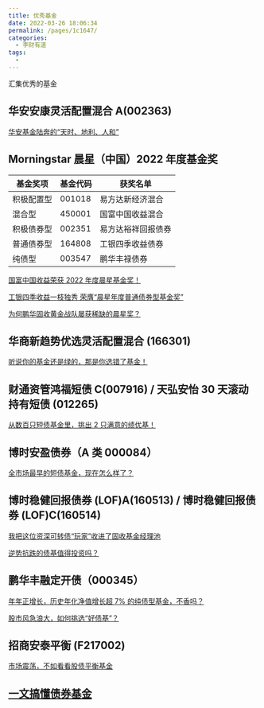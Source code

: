 ```yaml
---
title: 优秀基金
date: 2022-03-26 18:06:34
permalink: /pages/1c1647/
categories:
  - 李财有道
tags:
  -
---
```


汇集优秀的基金

## 华安安康灵活配置混合 A(002363)

[华安基金陆奔的“天时、地利、人和”](https://mp.weixin.qq.com/s/docev_TDyVcgppCYQxBfTw)

## Morningstar 晨星（中国）2022 年度基金奖

| 基金奖项   | 基金代码 | 获奖名单           |
| ---------- | -------- | ------------------ |
| 积极配置型 | 001018   | 易方达新经济混合   |
| 混合型     | 450001   | 国富中国收益混合   |
| 积极债券型 | 002351   | 易方达裕祥回报债券 |
| 普通债券型 | 164808   | 工银四季收益债券   |
| 纯债型     | 003547   | 鹏华丰禄债券       |

[国富中国收益荣获 2022 年度晨星基金奖！](https://mp.weixin.qq.com/s/Q_MZhpNsd6O4PyT-jDqs7Q)

[工银四季收益一枝独秀 荣膺“晨星年度普通债券型基金奖”](https://mp.weixin.qq.com/s/DNMKb-RwL18oG2TiD7W_nA)

[为何鹏华固收黄金战队屡获稀缺的晨星奖？](https://mp.weixin.qq.com/s/pUgv-mhhH1cvuRKbAZJ5Eg)

## 华商新趋势优选灵活配置混合 (166301)

[听说你的基金还是绿的，那是你选错了基金！](https://mp.weixin.qq.com/s/R2AIIhV7Ydtr5SsaiMRX8Q)

## 财通资管鸿福短债 C(007916) / 天弘安怡 30 天滚动持有短债 (012265)

[从数百只短债基金里，挑出 2 只满意的绩优基！](https://xueqiu.com/2217395043/220965180?sharetime=2)

## 博时安盈债券（A 类 000084）

[全市场最早的短债基金，现在怎么样了？](https://mp.weixin.qq.com/s/vkK_NIsNXtv2RtVBcCpR-A)

## 博时稳健回报债券 (LOF)A(160513) / 博时稳健回报债券 (LOF)C(160514)

[我把这位资深可转债“玩家”收进了固收基金经理池](https://mp.weixin.qq.com/s/ADjkfc15poRre7BuQ3j8xA)

[逆势抗跌的债基值得投资吗？](https://mp.weixin.qq.com/s/kwZwgFqvXKxo6GrJdHsy2g)

## 鹏华丰融定开债（000345）

[年年正增长，历史年化净值增长超 7% 的纯债型基金，不香吗？](https://mp.weixin.qq.com/s/mqdcMZzNKyO2kP0H54JHPQ)

[股市风急浪大，如何挑选“好债基”？](https://mp.weixin.qq.com/s/SjFYzTU2OdzkBAOmRsrZ7g)

## 招商安泰平衡 (F217002)

[市场震荡，不如看看股债平衡基金](https://mp.weixin.qq.com/s/u1hxX_pt7qfdDuLjdAo5FQ)

## [一文搞懂债券基金](https://xueqiu.com/1731685223/221380224?share_type=weixin&data_type=link&data_model=sd&fix_uid=9529700871&sharetime=2)
